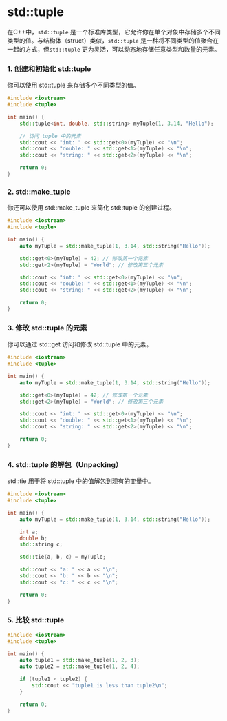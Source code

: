 # std::tuple
在C++中，`std::tuple` 是一个标准库类型，它允许你在单个对象中存储多个不同类型的值。与结构体（struct）类似，`std::tuple` 是一种将不同类型的值聚合在一起的方式，但`std::tuple` 更为灵活，可以动态地存储任意类型和数量的元素。
### 1. 创建和初始化 std::tuple
你可以使用 std::tuple 来存储多个不同类型的值。
```c++
#include <iostream>
#include <tuple>

int main() {
    std::tuple<int, double, std::string> myTuple(1, 3.14, "Hello");

    // 访问 tuple 中的元素
    std::cout << "int: " << std::get<0>(myTuple) << "\n";
    std::cout << "double: " << std::get<1>(myTuple) << "\n";
    std::cout << "string: " << std::get<2>(myTuple) << "\n";

    return 0;
}
```
### 2. std::make_tuple
你还可以使用 std::make_tuple 来简化 std::tuple 的创建过程。
```c++
#include <iostream>
#include <tuple>

int main() {
    auto myTuple = std::make_tuple(1, 3.14, std::string("Hello"));

    std::get<0>(myTuple) = 42; // 修改第一个元素
    std::get<2>(myTuple) = "World"; // 修改第三个元素

    std::cout << "int: " << std::get<0>(myTuple) << "\n";
    std::cout << "double: " << std::get<1>(myTuple) << "\n";
    std::cout << "string: " << std::get<2>(myTuple) << "\n";

    return 0;
}
```
### 3. 修改 std::tuple 的元素
你可以通过 std::get 访问和修改 std::tuple 中的元素。
```c++
#include <iostream>
#include <tuple>

int main() {
    auto myTuple = std::make_tuple(1, 3.14, std::string("Hello"));

    std::get<0>(myTuple) = 42; // 修改第一个元素
    std::get<2>(myTuple) = "World"; // 修改第三个元素

    std::cout << "int: " << std::get<0>(myTuple) << "\n";
    std::cout << "double: " << std::get<1>(myTuple) << "\n";
    std::cout << "string: " << std::get<2>(myTuple) << "\n";

    return 0;
}
```
### 4. std::tuple 的解包（Unpacking）
std::tie 用于将 std::tuple 中的值解包到现有的变量中。
```c++
#include <iostream>
#include <tuple>

int main() {
    auto myTuple = std::make_tuple(1, 3.14, std::string("Hello"));

    int a;
    double b;
    std::string c;

    std::tie(a, b, c) = myTuple;

    std::cout << "a: " << a << "\n";
    std::cout << "b: " << b << "\n";
    std::cout << "c: " << c << "\n";

    return 0;
}
```
### 5. 比较 std::tuple
```c++
#include <iostream>
#include <tuple>

int main() {
    auto tuple1 = std::make_tuple(1, 2, 3);
    auto tuple2 = std::make_tuple(1, 2, 4);

    if (tuple1 < tuple2) {
        std::cout << "tuple1 is less than tuple2\n";
    }

    return 0;
}
```
